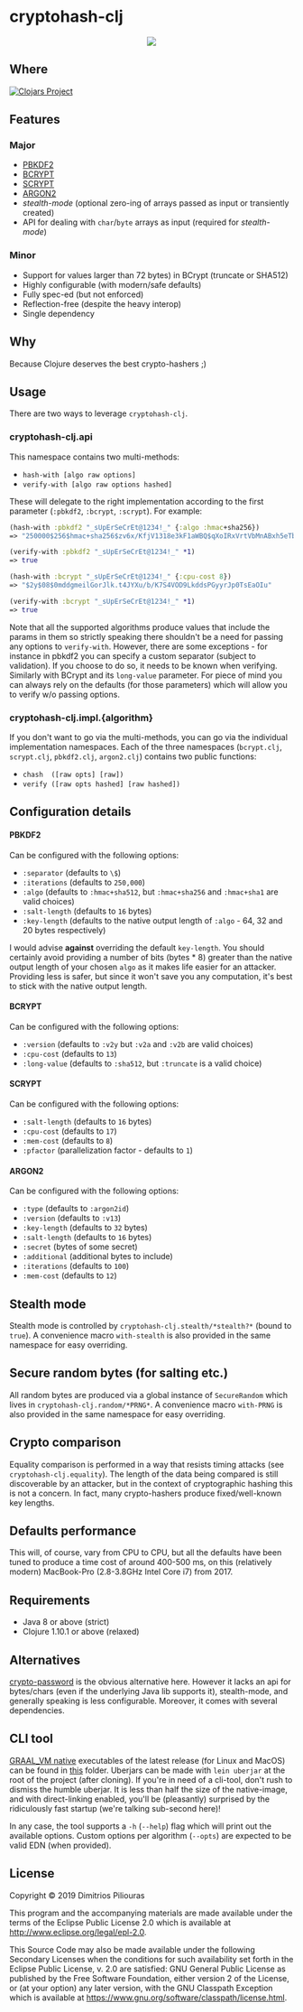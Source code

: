 # cryptohash-clj

<p align="center">
  <img src="https://media.kasperskydaily.com/wp-content/uploads/sites/92/2014/04/06043900/hash.jpg"/>
</p>

## Where

[![Clojars Project](https://clojars.org/cryptohash-clj/latest-version.svg)](https://clojars.org/cryptohash-clj)

## Features

### Major

- [PBKDF2](https://en.wikipedia.org/wiki/PBKDF2)
- [BCRYPT](https://en.wikipedia.org/wiki/Bcrypt)
- [SCRYPT](https://en.wikipedia.org/wiki/Scrypt)
- [ARGON2](https://en.wikipedia.org/wiki/Argon2)
- _stealth-mode_ (optional zero-ing of arrays passed as input or transiently created)
- API for dealing with `char`/`byte` arrays as input (required for _stealth-mode_)

### Minor

- Support for values larger than 72 bytes) in BCrypt (truncate or SHA512)
- Highly configurable (with modern/safe defaults)
- Fully spec-ed (but not enforced) 
- Reflection-free (despite the heavy interop)
- Single dependency

## Why
Because Clojure deserves the best crypto-hashers ;)

## Usage
There are two ways to leverage `cryptohash-clj`. 

### cryptohash-clj.api
This namespace contains two multi-methods:

- `hash-with [algo raw options]`
- `verify-with [algo raw options hashed]`

These will delegate to the right implementation according to the first parameter (`:pbkdf2`, `:bcrypt`, `:scrypt`). For example:

```clj
(hash-with :pbkdf2 "_sUpErSeCrEt@1234!_" {:algo :hmac+sha256})
=> "250000$256$hmac+sha256$zv6x/KfjV1318e3kF1aWBQ$qXoIRxVrtVbMnABxh5eTbDfszyc/O4uZIV8QPsLkyhE"

(verify-with :pbkdf2 "_sUpErSeCrEt@1234!_" *1)
=> true

(hash-with :bcrypt "_sUpErSeCrEt@1234!_" {:cpu-cost 8})
=> "$2y$08$0mddgmeilGorJlk.t4JYXu/b/K7S4VOD9LkddsPGyyrJp0TsEaOIu"

(verify-with :bcrypt "_sUpErSeCrEt@1234!_" *1)
=> true
```

Note that all the supported algorithms produce values that include the params in them so strictly speaking there shouldn't be a need
for passing any options to `verify-with`. However, there are some exceptions - for instance in pbkdf2 you can specify a custom separator 
(subject to validation). If you choose to do so, it needs to be known when verifying. Similarly with BCrypt and its `long-value` parameter. For piece of mind you can always rely on the defaults (for those parameters) which will allow you to verify w/o passing options.   

### cryptohash-clj.impl.{algorithm}
If you don't want to go via the multi-methods, you can go via the individual implementation namespaces.
Each of the three namespaces (`bcrypt.clj`, `scrypt.clj`, `pbkdf2.clj`, `argon2.clj`) contains two public functions:

- `chash  ([raw opts] [raw])` 
- `verify ([raw opts hashed] [raw hashed])`

## Configuration details

#### PBKDF2
Can be configured with the following options:

- `:separator`  (defaults to `\$`)
- `:iterations` (defaults to `250,000`)
- `:algo` (defaults to `:hmac+sha512`, but `:hmac+sha256` and `:hmac+sha1` are valid choices)
- `:salt-length` (defaults to `16` bytes)
- `:key-length` (defaults to the native output length of `:algo` - 64, 32 and 20 bytes respectively)

I would advise **against** overriding the default `key-length`.
You should certainly avoid providing a number of bits (bytes * 8) greater than the native output length of your chosen `algo` 
as it makes life easier for an attacker. Providing less is safer, but since it won't save you any computation, it's 
best to stick with the native output length.  

#### BCRYPT

Can be configured with the following options:

- `:version` (defaults to `:v2y` but `:v2a` and `:v2b` are valid choices) 
- `:cpu-cost` (defaults to `13`)
- `:long-value` (defaults to `:sha512`, but `:truncate` is a valid choice)

#### SCRYPT

Can be configured with the following options:

- `:salt-length` (defaults to `16` bytes)
- `:cpu-cost` (defaults to `17`) 
- `:mem-cost` (defaults to `8`)
- `:pfactor` (parallelization factor - defaults to `1`)

#### ARGON2

Can be configured with the following options:

- `:type` (defaults to `:argon2id`)
- `:version` (defaults to `:v13`)
- `:key-length` (defaults to `32` bytes)
- `:salt-length` (defaults to `16` bytes)
- `:secret` (bytes of some secret)
- `:additional` (additional bytes to include)
- `:iterations` (defaults to `100`) 
- `:mem-cost` (defaults to `12`)

## Stealth mode

Stealth mode is controlled by `cryptohash-clj.stealth/*stealth?*` (bound to `true`). 
A convenience macro `with-stealth` is also provided in the same namespace for easy overriding.

## Secure random bytes (for salting etc.)

All random bytes are produced via a global instance of `SecureRandom` which lives in `cryptohash-clj.random/*PRNG*`.
A convenience macro `with-PRNG` is also provided in the same namespace for easy overriding.

## Crypto comparison
Equality comparison is performed in a way that resists timing attacks (see `cryptohash-clj.equality`). 
The length of the data being compared is still discoverable by an attacker, but in the context of 
cryptographic hashing this is not a concern. In fact, many crypto-hashers produce fixed/well-known key lengths. 


## Defaults performance
This will, of course, vary from CPU to CPU, but all the defaults have been tuned to produce a time cost of around 400-500 ms,
on this (relatively modern) MacBook-Pro (2.8-3.8GHz Intel Core i7) from 2017.

## Requirements

- Java 8 or above (strict)
- Clojure 1.10.1 or above  (relaxed)

## Alternatives
[crypto-password](https://github.com/weavejester/crypto-password) is the obvious alternative here.
However it lacks an api for bytes/chars (even if the underlying Java lib supports it), stealth-mode, 
and generally speaking is less configurable. Moreover, it comes with several dependencies.
  
## CLI tool

[GRAAL_VM native](https://www.graalvm.org/docs/reference-manual/native-image/) executables of the latest release (for Linux and MacOS)
 can be found in [this](https://github.com/jimpil/cryptohash-clj/tree/master/native-images) folder. 
Uberjars can be made with `lein uberjar` at the root of the project (after cloning). 
If you're in need of a cli-tool, don't rush to dismiss the humble uberjar. 
It is less than half the size of the native-image, and with direct-linking enabled, you'll be (pleasantly) surprised by the ridiculously fast startup (we're talking sub-second here)!  
 
In any case, the tool supports a `-h` (`--help`) flag which will print out the available options. Custom options per algorithm (`--opts`) are expected to be valid EDN (when provided). 

## License

Copyright © 2019 Dimitrios Piliouras

This program and the accompanying materials are made available under the
terms of the Eclipse Public License 2.0 which is available at
http://www.eclipse.org/legal/epl-2.0.

This Source Code may also be made available under the following Secondary
Licenses when the conditions for such availability set forth in the Eclipse
Public License, v. 2.0 are satisfied: GNU General Public License as published by
the Free Software Foundation, either version 2 of the License, or (at your
option) any later version, with the GNU Classpath Exception which is available
at https://www.gnu.org/software/classpath/license.html.
